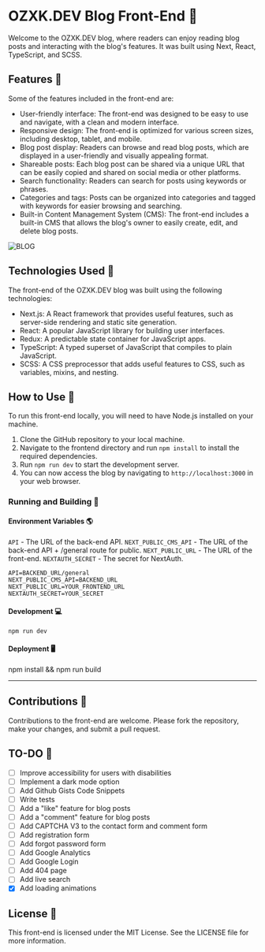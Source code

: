 # OZXK.DEV Blog Front-End 🎨

Welcome to the OZXK.DEV blog, where readers can enjoy reading blog posts and interacting with the blog's features. It was built using Next, React, TypeScript, and SCSS.

## Features 🌟

Some of the features included in the front-end are:

- User-friendly interface: The front-end was designed to be easy to use and navigate, with a clean and modern interface.
- Responsive design: The front-end is optimized for various screen sizes, including desktop, tablet, and mobile.
- Blog post display: Readers can browse and read blog posts, which are displayed in a user-friendly and visually appealing format.
- Shareable posts: Each blog post can be shared via a unique URL that can be easily copied and shared on social media or other platforms.
- Search functionality: Readers can search for posts using keywords or phrases.
- Categories and tags: Posts can be organized into categories and tagged with keywords for easier browsing and searching.
- Built-in Content Management System (CMS): The front-end includes a built-in CMS that allows the blog's owner to easily create, edit, and delete blog posts.

![BLOG](https://user-images.githubusercontent.com/47363718/226212955-d8550d63-a067-4adb-b9af-7607e32453cd.png)

## Technologies Used 💫

The front-end of the OZXK.DEV blog was built using the following technologies:

- Next.js: A React framework that provides useful features, such as server-side rendering and static site generation.
- React: A popular JavaScript library for building user interfaces.
- Redux: A predictable state container for JavaScript apps.
- TypeScript: A typed superset of JavaScript that compiles to plain JavaScript.
- SCSS: A CSS preprocessor that adds useful features to CSS, such as variables, mixins, and nesting.

## How to Use 📝

To run this front-end locally, you will need to have Node.js installed on your machine.

1. Clone the GitHub repository to your local machine.
2. Navigate to the frontend directory and run `npm install` to install the required dependencies.
3. Run `npm run dev` to start the development server.
4. You can now access the blog by navigating to `http://localhost:3000` in your web browser.

### Running and Building 🎁

#### Environment Variables 🌎

`API` - The URL of the back-end API.
`NEXT_PUBLIC_CMS_API` - The URL of the back-end API + /general route for public.
`NEXT_PUBLIC_URL` - The URL of the front-end.
`NEXTAUTH_SECRET` - The secret for NextAuth.

```
API=BACKEND_URL/general
NEXT_PUBLIC_CMS_API=BACKEND_URL
NEXT_PUBLIC_URL=YOUR_FRONTEND_URL
NEXTAUTH_SECRET=YOUR_SECRET
```

#### Development 💻

```
npm run dev
```

#### Deployment 🖥️

npm install && npm run build

<hr>

## Contributions 👐

Contributions to the front-end are welcome. Please fork the repository, make your changes, and submit a pull request.

## TO-DO 📝

- [ ] Improve accessibility for users with disabilities
- [ ] Implement a dark mode option
- [ ] Add Github Gists Code Snippets
- [ ] Write tests
- [ ] Add a "like" feature for blog posts
- [ ] Add a "comment" feature for blog posts
- [ ] Add CAPTCHA V3 to the contact form and comment form
- [ ] Add registration form
- [ ] Add forgot password form
- [ ] Add Google Analytics
- [ ] Add Google Login
- [ ] Add 404 page
- [ ] Add live search
- [x] Add loading animations

## License 📜

This front-end is licensed under the MIT License. See the LICENSE file for more information.

